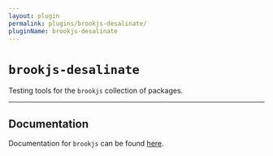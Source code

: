 ```yaml
---
layout: plugin
permalink: plugins/brookjs-desalinate/
pluginName: brookjs-desalinate
---
```


# `brookjs-desalinate`

Testing tools for the `brookjs` collection of packages.

___

## Documentation

Documentation for `brookjs` can be found [here][docs].

  [docs]: https://mAAdhaTTah.github.io/brookjs/
